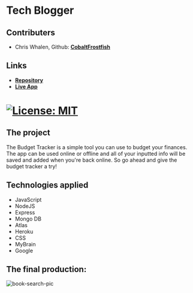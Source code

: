 # Tech Blogger

## Contributers
* Chris Whalen, Github: **[CobaltFrostfish](https://github.com/CobaltFrostfish)**

## Links
* **[Repository](https://github.com/CobaltFrostfish/budget-tracker)**
* **[Live App](https://gentle-wave-63951.herokuapp.com/)**
# [![License: MIT](https://img.shields.io/badge/License-MIT-yellow.svg)](https://opensource.org/licenses/MIT)

## The project
The Budget Tracker is a simple tool you can use to budget your finances. The app can be used online or offline and all of your inputted info will be saved and added when you're back online. So go ahead and give the budget tracker a try!

## Technologies applied
* JavaScript
* NodeJS
* Express
* Mongo DB
* Atlas
* Heroku
* CSS
* MyBrain
* Google


## The final production:
![book-search-pic](./assets/book-screenshot.png)
